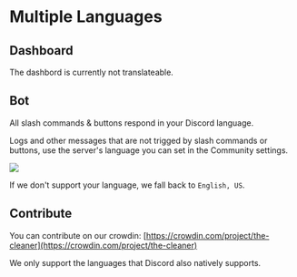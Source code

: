 # Multiple Languages

## Dashboard

The dashbord is currently not translateable.

## Bot

All slash commands & buttons respond in your Discord language.

Logs and other messages that are not trigged by slash commands or buttons, use
the server's language you can set in the Community settings.

![](/img/docs/i18n-language.png)

If we don't support your language, we fall back to `English, US`.

## Contribute

You can contribute on our crowdin: [https://crowdin.com/project/the-cleaner](https://crowdin.com/project/the-cleaner)

We only support the languages that Discord also natively supports.
